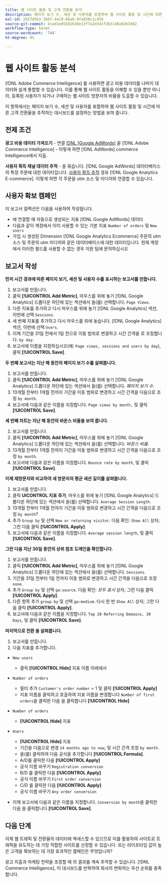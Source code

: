 ```yaml
---
title: 웹 사이트 활동 및 고객 전환율 분석
description: 페이지 보기 수, 세션 및 사용자를 포함하여 웹 사이트 활동 및 시간에 따른 고객 전환율을 추적하는 대시보드를 설정하는 방법에 대해 알아봅니다.
exl-id: 2b57d5b3-3bbf-4ec9-86a6-9fa850c1c459
source-git-commit: 4cad1e05502630e13f7a2d341f263140a02b3d82
workflow-type: tm+mt
source-wordcount: '744'
ht-degree: 0%

---
```


# 웹 사이트 활동 분석

[!DNL Adobe Commerce Intelligence] 를 사용하면 광고 비용 데이터를 나머지 데이터와 쉽게 통합할 수 있습니다. 이를 통해 웹 사이트 활동을 이해할 수 있을 뿐만 아니라, 등록된 사용자가 되거나 구매하는 웹 사이트 방문자의 비율을 도출할 수 있습니다.

이 항목에서는 페이지 보기 수, 세션 및 사용자를 포함하여 웹 사이트 활동 및 시간에 따른 고객 전환율을 추적하는 대시보드를 설정하는 방법을 보여 줍니다.

## 전제 조건

**광고 비용 데이터 가져오기** - 연결 [!DNL [Google AdWords]](../importing-data/integrations/google-adwords.md) 끝 [!DNL Adobe Commerce Intelligence] - 이렇게 하면 [!DNL AdWords] commerce Intelligence에서 지출.

**사용자 획득 채널 데이터 추적** - 을 묶습니다. [!DNL Google AdWords] 데이터베이스의 특정 주문에 대한 데이터입니다. [사용자 획득 추적](../analysis/google-track-user-acq.md) 경유 [!DNL Google Analytics E-commerce]. 이렇게 하면 각 주문을 utm 소스 및 미디어와 연결할 수 있습니다.

## 사용자 확보 캠페인

이 보고서 컬렉션은 다음을 사용하여 작성됩니다.

* 에 연결할 때 자동으로 생성되는 지표 [!DNL Google AdWords] 데이터
* 다음과 같이 계정에서 이미 사용할 수 있는 기본 지표 `Number of orders` 및 `New users`
* 가입 시 생성된 Dimension [!DNL Google Analytics Ecommerce] 주문의 utm 소스 및 주문의 utm 미디어와 같은 데이터베이스에 대한 데이터입니다. 현재 계정에서 이러한 필드를 사용할 수 없는 경우 지원 팀에 문의하십시오

## 보고서 작성

**먼저 시간 경과에 따른 페이지 보기, 세션 및 사용자 수를 표시하는 보고서를 만듭니다.**

1. 보고서를 만듭니다.
1. 클릭 **[!UICONTROL Add Metric]**, 마우스를 위에 놓기 [!DNL Google Analytics] 드롭다운 하단에 있는 섹션에서 을(를) 선택합니다. `Page Views`.
1. 다른 지표를 추가하고 다시 마우스를 위에 놓기 [!DNL Google Analytics] 섹션, 이번에 선택 `Sessions`.
1. 세 번째 지표를 추가하고 다시 마우스를 위에 놓습니다. [!DNL Google Analytics] 섹션, 이번에 선택 `Users`.
1. 이제 기간을 31일 전에서 1일 전으로 이동 범위로 변경하고 시간 간격을 로 조정합니다. `by day`.
1. 보고서에 이름을 지정하십시오(예: `Page views, sessions and users by day`), 클릭 **[!UICONTROL Save]**.

**두 번째 보고서는 지난 해 동안의 페이지 보기 수를 살펴봅니다.**

1. 보고서를 만듭니다.
1. 클릭 **[!UICONTROL Add Metric]**, 마우스를 위에 놓기 [!DNL Google Analytics] 드롭다운 하단에 있는 섹션에서 을(를) 선택합니다. _페이지 보기 수_.
1. 13개월 전부터 1개월 전까지 기간을 이동 범위로 변경하고 시간 간격을 다음으로 조정 `by month`.
1. 보고서에 다음과 같은 이름을 지정합니다. `Page views by month,` 및 클릭 **[!UICONTROL Save]**.

**세 번째 차트는 지난 해 동안의 바운스 비율을 보여 줍니다.**

1. 보고서를 만듭니다.
1. 클릭 **[!UICONTROL Add Metric]**, 마우스를 위에 놓기 [!DNL Google Analytics] 드롭다운 하단에 있는 섹션에서 을(를) 선택합니다. _바운스 비율_.
1. 13개월 전부터 1개월 전까지 기간을 이동 범위로 변경하고 시간 간격을 다음으로 조정 `by month`.
1. 보고서에 다음과 같은 이름을 지정합니다. `Bounce rate by month`, 및 클릭 **[!UICONTROL Save]**.

**이제 재방문자와 비교하여 새 방문자의 평균 세션 길이를 살펴봅니다.**

1. 보고서를 만듭니다.
1. 클릭 **UICONTROL 지표 추가**, 마우스를 위에 놓기 [!DNL Google Analytics] 드롭다운 하단에 있는 섹션에서 을(를) 선택합니다. `Average Session Length`.
1. 13개월 전부터 1개월 전까지 기간을 이동 범위로 변경하고 시간 간격을 다음으로 조정 `by month`?
1. 추가 `Group by` 및 선택 `New or returning visitor`.  다음 확인: `Show All` 상자; 그런 다음 클릭 **[!UICONTROL Apply]**.
1. 보고서에 다음과 같은 이름을 지정합니다. `Average session length`, 및 클릭 **[!UICONTROL Save]**.

**그런 다음 지난 30일 동안의 상위 참조 도메인을 확인합니다.**

1. 보고서를 만듭니다.
1. 클릭 **[!UICONTROL Add Metric]**, 마우스를 위에 놓기 [!DNL Google Analytics] 드롭다운 하단에 있는 섹션에서 을(를) 선택합니다. `Sessions`.
1. 기간을 31일 전부터 1일 전까지 이동 범위로 변경하고 시간 간격을 다음으로 조정 `none`.
1. 추가 `Group by` 및 선택 `ga:source`.  다음 확인: _모두 표시_ 상자; 그런 다음 클릭 **[!UICONTROL Apply]**.
1. 다른 항목 추가 `group by` 및 선택 `ga:medium`. 다시 한 번 `Show All` 상자; 그런 다음 클릭 **[!UICONTROL Apply]**.
1. 보고서에 다음과 같은 이름을 지정합니다. `Top 20 Referring Domains, 30 Days`, 및 클릭 **[!UICONTROL Save]**.

**마지막으로 전환 을 살펴봅니다.**

1. 보고서를 만듭니다.
1. 다음 지표를 추가합니다.

* `New users`
   * 클릭 **[!UICONTROL Hide]** 지표 이름 아래에서

* `Number of orders`
   * 필터 추가 `Customer's order number` = 1 및 클릭 **[!UICONTROL Apply]**
   * 지표 이름을 클릭하고 호출하여 지표 이름을 변경합니다 `Number of first orders`을 클릭한 다음 을 클릭합니다 **[!UICONTROL Hide]**

* `Number of orders`
   * **[!UICONTROL Hide]** 지표

* `Users`
   * **[!UICONTROL Hide]** 지표
   * 기간을 다음으로 변경 `24 months ago to now`, 및 시간 간격 조정 `by month`.
   * 을(를) 클릭하여 다음 공식을 추가합니다 **[!UICONTROL Formula]**.
   * A/D를 클릭한 다음 **[!UICONTROL Apply]**
   * 공식 이름 바꾸기 `Registration conversion`
   * B/D 를 클릭한 다음 **[!UICONTROL Apply]**
   * 공식 이름 바꾸기 `First order conversion`
   * C/D 를 클릭한 다음 **[!UICONTROL Apply]**
   * 공식 이름 바꾸기 `Any order conversion`

* 이제 보고서에 다음과 같은 이름을 지정합니다. `Conversion by month`을 클릭한 다음 을 클릭합니다 **[!UICONTROL Save]**.

## 다음 단계

이제 웹 트래픽 및 전환율의 데이터에 액세스할 수 있으므로 이를 활용하여 사이트로 트래픽을 유도하는 데 가장 적합한 사이트를 선정할 수 있습니다. 또는 라이프타임 값이 높은 고객을 확보하는 데 가장 효과적인 캠페인은 무엇입니까?

광고 지출과 마케팅 전략을 조정할 때 의 결과를 계속 추적할 수 있습니다. [!DNL Commerce Intelligence], 이 대시보드를 반복하여 회사의 변화하는 우선 순위를 충족합니다.
